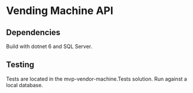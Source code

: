 # Vending Machine API

## Dependencies
Build with dotnet 6 and SQL Server.

## Testing
Tests are located in the mvp-vendor-machine.Tests solution.
Run against a local database.


